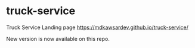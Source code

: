 # truck-service
Truck Service Landing page
https://mdkawsardev.github.io/truck-service/
<br>
<p>New version is now available on this repo. <a href="https://mdkawsardev.github.io/truck-service/" target="_blank"></a></p>